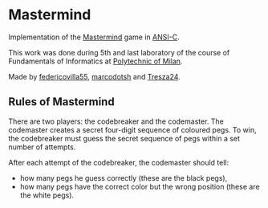 # Mastermind
Implementation of the [Mastermind](https://github.com/Tresza24) game in [ANSI-C](https://en.wikipedia.org/wiki/ANSI_C).

This work was done during 5th and last laboratory of the course of Fundamentals of Informatics at [Polytechnic of Milan](polimi.it).

Made by [federicovilla55](https://github.com/federicovilla55/), [marcodotsh](https://github.com/marcodotsh/) and [Tresza24](https://github.com/Tresza24).

Rules of Mastermind
-------------------
There are two players: the codebreaker and the codemaster.
The codemaster creates a secret four-digit sequence of coloured pegs.
To win, the codebreaker must guess the secret sequence of pegs within a set number of attempts.

After each attempt of the codebreaker, the codemaster should tell:
- how many pegs he guess correctly (these are the black pegs),
- how many pegs have the correct color but the wrong position (these are the white pegs).
